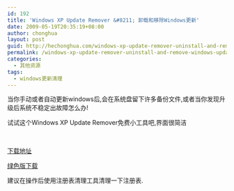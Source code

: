 ```yaml
---
id: 192
title: 'Windows XP Update Remover &#8211; 卸载和移除Windows更新'
date: 2009-05-19T20:35:19+08:00
author: chonghua
layout: post
guid: http://hechonghua.com/windows-xp-update-remover-uninstall-and-remove-windows-update/
permalink: /windows-xp-update-remover-uninstall-and-remove-windows-update/
categories:
  - 其他资源
tags:
  - windows更新清理
---
```

当你手动或者自动更新windows后,会在系统盘留下许多备份文件,或者当你发现升级后系统不稳定出故障怎么办!

<!--more-->

试试这个Windows XP Update Remover免费小工具吧,界面很简洁</p> 

&#160;

<a href="http://downloads.tech-pro.net/files/wursetup.exe" target="_blank">下载地址</a>

<a href="http://www.namipan.com/d/wursetup.zip/a35c721848f5fe1a1203abcfe526393227e4d3aba0de0800" target="_blank">绿色版下载</a>

建议在操作后使用注册表清理工具清理一下注册表.